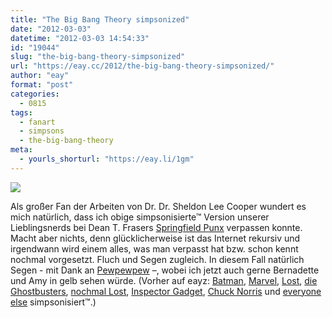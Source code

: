 ```yaml
---
title: "The Big Bang Theory simpsonized"
date: "2012-03-03"
datetime: "2012-03-03 14:54:33"
id: "19044"
slug: "the-big-bang-theory-simpsonized"
url: "https://eay.cc/2012/the-big-bang-theory-simpsonized/"
author: "eay"
format: "post"
categories:
  - 0815
tags:
  - fanart
  - simpsons
  - the-big-bang-theory
meta:
  - yourls_shorturl: "https://eay.li/1gm"
---
```


![](https://eay.cc/uploads/2012/tbbtsimpsons.png)

Als großer Fan der Arbeiten von Dr. Dr. Sheldon Lee Cooper wundert es mich natürlich, dass ich obige simpsonisierte™ Version unserer Lieblingsnerds bei Dean T. Frasers [Springfield Punx](http://springfieldpunx.blogspot.com/) verpassen konnte. Macht aber nichts, denn glücklicherweise ist das Internet rekursiv und irgendwann wird einem alles, was man verpasst hat bzw. schon kennt nochmal vorgesetzt. Fluch und Segen zugleich. In diesem Fall natürlich Segen - mit Dank an [Pewpewpew](http://www.pewpewpew.de/2012/03/02/the-big-bang-theory-simpsonized/) –, wobei ich jetzt auch gerne Bernadette und Amy in gelb sehen würde. (Vorher auf eayz: [Batman](//eay.cc/2008/the-dark-knight-simpsonized/), [Marvel](//eay.cc/2008/marvel-simpsonized/), [Lost](//eay.cc/2009/lost-simpsonized/), [die Ghostbusters](//eay.cc/2009/ghostbusters-simpsonized/), [nochmal Lost](//eay.cc/2009/lost-simpsonized-teil-2/), [Inspector Gadget](//eay.cc/2009/inspector-gadget-simpsonized/), [Chuck Norris](//eay.cc/2010/chuck-norris-doesnt-shower-he-only-takes-blood-baths/) und [everyone else](//eay.cc/2008/everyone-simpsonized/) simpsonisiert™.)
